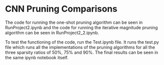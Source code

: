 # CNN Pruning Comparisons

The code for running the one-shot pruning algorithm can be seen in RunProject2.ipynb and the code for running the iterative magnitude pruning algorithm can be seen in RunProject2_2.ipynb.


To test the functioning of the code, run the Test.ipynb file. It runs the test.py file which runs all the implementations of the pruning algorithms for all the three sparsity ratios of 50%, 75% and 90%. The final results can be seen in the same ipynb notebook itself. 

